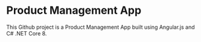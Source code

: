 # Product Management App

This Github project is a Product Management App built using Angular.js and C# .NET Core 8.
